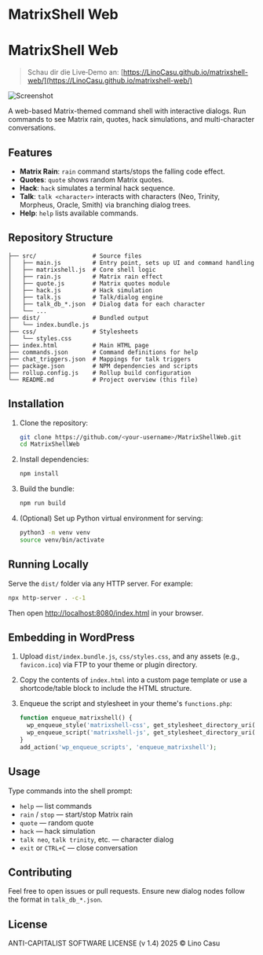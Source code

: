 # MatrixShell Web

# MatrixShell Web

> Schau dir die Live‑Demo an:
[https://LinoCasu.github.io/matrixshell-web/](https://LinoCasu.github.io/matrixshell-web/)

![Screenshot](images/screenshot.png)

A web-based Matrix-themed command shell with interactive dialogs. Run commands to see Matrix rain, quotes, hack simulations, and multi-character conversations.

## Features

* **Matrix Rain**: `rain` command starts/stops the falling code effect.
* **Quotes**: `quote` shows random Matrix quotes.
* **Hack**: `hack` simulates a terminal hack sequence.
* **Talk**: `talk <character>` interacts with characters (Neo, Trinity, Morpheus, Oracle, Smith) via branching dialog trees.
* **Help**: `help` lists available commands.

## Repository Structure

```
├── src/                # Source files
│   ├── main.js         # Entry point, sets up UI and command handling
│   ├── matrixshell.js  # Core shell logic
│   ├── rain.js         # Matrix rain effect
│   ├── quote.js        # Matrix quotes module
│   ├── hack.js         # Hack simulation
│   ├── talk.js         # Talk/dialog engine
│   ├── talk_db_*.json  # Dialog data for each character
│   └── ...
├── dist/               # Bundled output
│   └── index.bundle.js
├── css/                # Stylesheets
│   └── styles.css
├── index.html          # Main HTML page
├── commands.json       # Command definitions for help
├── chat_triggers.json  # Mappings for talk triggers
├── package.json        # NPM dependencies and scripts
├── rollup.config.js    # Rollup build configuration
└── README.md           # Project overview (this file)
```

## Installation

1. Clone the repository:

   ```bash
   git clone https://github.com/<your‑username>/MatrixShellWeb.git
   cd MatrixShellWeb
   ```
2. Install dependencies:

   ```bash
   npm install
   ```
3. Build the bundle:

   ```bash
   npm run build
   ```
4. (Optional) Set up Python virtual environment for serving:

   ```bash
   python3 -m venv venv
   source venv/bin/activate
   ```

## Running Locally

Serve the `dist/` folder via any HTTP server. For example:

```bash
npx http-server . -c-1
```

Then open [http://localhost:8080/index.html](http://localhost:8080/index.html) in your browser.

## Embedding in WordPress

1. Upload `dist/index.bundle.js`, `css/styles.css`, and any assets (e.g., `favicon.ico`) via FTP to your theme or plugin directory.
2. Copy the contents of `index.html` into a custom page template or use a shortcode/table block to include the HTML structure.
3. Enqueue the script and stylesheet in your theme's `functions.php`:

   ```php
   function enqueue_matrixshell() {
     wp_enqueue_style('matrixshell-css', get_stylesheet_directory_uri() . '/css/styles.css');
     wp_enqueue_script('matrixshell-js', get_stylesheet_directory_uri() . '/dist/index.bundle.js', [], null, true);
   }
   add_action('wp_enqueue_scripts', 'enqueue_matrixshell');
   ```

## Usage

Type commands into the shell prompt:

* `help` — list commands
* `rain` / `stop` — start/stop Matrix rain
* `quote` — random quote
* `hack` — hack simulation
* `talk neo`, `talk trinity`, etc. — character dialog
* `exit` or `CTRL+C` — close conversation

## Contributing

Feel free to open issues or pull requests. Ensure new dialog nodes follow the format in `talk_db_*.json`.

## License

ANTI-CAPITALIST SOFTWARE LICENSE (v 1.4) 2025 © Lino Casu

